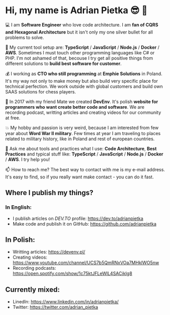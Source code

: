 # Hi, my name is Adrian Pietka 😎 👋

💻 I am **Software Engineer** who love code architecture. I am **fan of CQRS and Hexagonal Architecture** but it isn't only my one silver bullet for all problems to solve.

🎨 My current tool setup are: **TypeScript** / **JavaScript** / **Node.js** / **Docker** / **AWS**. Sometimes I must touch other programming languages like C# or PHP. I'm not ashamed of that, becouse I try get all positive things from different solutions to **build best software for customer**.

💰 I working as **CTO who still programming** at **Emphie Solutions** in Poland. It's my way not only to make money but also build very specific place for technical perfection. We work outside with global customers and build own SAAS solutions for chess players.

🔗 In 2017 with my friend Mate we created **DevEnv**. It's polish **website for programmers who want create better code and software**. We are recording podcast, writting articles and creating videos for our community at free.

💥 My hobby and passion is very weird, because I am interested from few year about **Word War II military**. Few times at year I am traveling to places related to military history, like in Poland and rest of european countries.

💬 Ask me about tools and practices what I use: **Code Architecture**, **Best Practices** and typical stuff like: **TypeScript** / **JavaScript** / **Node.js** / **Docker** / **AWS**. I try help you!

📫 How to reach me? The best way to contact with me is my e-mail address. It's easy to find, so if you really want make contact - you can do it fast.

## Where I publish my things?

### In English:

- I publish articles on *DEV.TO* profile: https://dev.to/adrianpietka
- Make code and publish it on GitHub: https://github.com/adrianpietka

## In Polish:

- Writting articles: https://devenv.pl/
- Creating videos: https://www.youtube.com/channel/UCS7b5QmRNxVOa7MHklWO5nw
- Recording podcasts: https://open.spotify.com/show/1c75ktJFLeWlL4SACikIg8

## Currently mixed:

- LinedIn: https://www.linkedin.com/in/adrianpietka/
- Twitter: https://twitter.com/adrian_pietka
